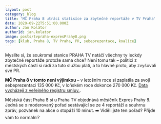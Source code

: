 ```yaml
---
layout: post
category: blog
title: 'MČ Praha 8 utrácí statisíce za zbytečné reportáže v TV Praha'
date: 2020-09-22T5:51:00.000Z
author: Jan Kolátor
authorId: jan.kolator
image: posts/tvpraha-expresPrahy8.png
tags: [klub, Praha 8, TV Praha, PR, sebeprezentace, koalice]
---
```


Myslíte si, že soukromá stanice PRAHA TV natáčí všechny ty leckdy zbytečné reportáže protože sama chce? Není tomu tak – politici z městských částí si rádi za tuto službu platí, a to hlavně proto, aby zvyšovali své PR. 

**MČ Praha 8 v tomto není výjimkou** – v letošním roce si zaplatila za svojí sebeprezentaci 135 000 Kč, v loňském roce dokonce 270 000 Kč. [Data vycházejí z veřejného registru smluv.](https://smlouvy.gov.cz/vyhledavani?party_idnum=25830937).

Městská část Praha 8 si u Praha TV objednává měsíčník Expres Prahy 8. Jedná se o moderovaný pořad sestávající se ze 4 reportáží a souhrnu zpráv, pozvánek na akce o stopáži 10 minut. 
➡️ Viděli jste ten pořad? Přijde vám to normální?
